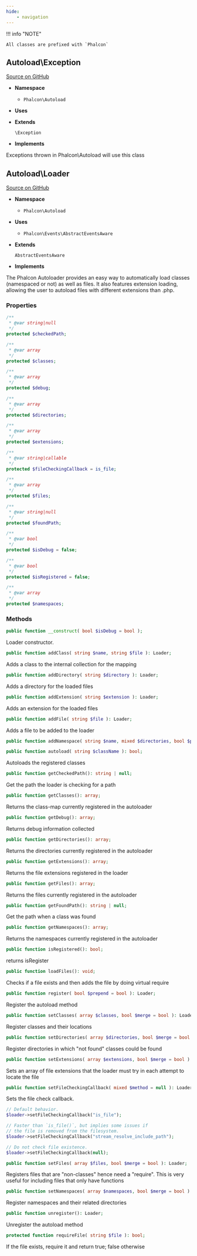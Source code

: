 ```yaml
---
hide:
    - navigation
---
```


!!! info "NOTE"

    All classes are prefixed with `Phalcon`



## Autoload\Exception 

[Source on GitHub](https://github.com/phalcon/cphalcon/blob/5.0.x/phalcon/Autoload/Exception.zep)


-   __Namespace__

    - `Phalcon\Autoload`

-   __Uses__
    

-   __Extends__
    
    `\Exception`

-   __Implements__
    

Exceptions thrown in Phalcon\Autoload will use this class



## Autoload\Loader 

[Source on GitHub](https://github.com/phalcon/cphalcon/blob/5.0.x/phalcon/Autoload/Loader.zep)


-   __Namespace__

    - `Phalcon\Autoload`

-   __Uses__
    
    - `Phalcon\Events\AbstractEventsAware`

-   __Extends__
    
    `AbstractEventsAware`

-   __Implements__
    

The Phalcon Autoloader provides an easy way to automatically load classes
(namespaced or not) as well as files. It also features extension loading,
allowing the user to autoload files with different extensions than .php.


### Properties
```php
/**
 * @var string|null
 */
protected $checkedPath;

/**
 * @var array
 */
protected $classes;

/**
 * @var array
 */
protected $debug;

/**
 * @var array
 */
protected $directories;

/**
 * @var array
 */
protected $extensions;

/**
 * @var string|callable
 */
protected $fileCheckingCallback = is_file;

/**
 * @var array
 */
protected $files;

/**
 * @var string|null
 */
protected $foundPath;

/**
 * @var bool
 */
protected $isDebug = false;

/**
 * @var bool
 */
protected $isRegistered = false;

/**
 * @var array
 */
protected $namespaces;

```

### Methods

```php
public function __construct( bool $isDebug = bool );
```
Loader constructor.


```php
public function addClass( string $name, string $file ): Loader;
```
Adds a class to the internal collection for the mapping


```php
public function addDirectory( string $directory ): Loader;
```
Adds a directory for the loaded files


```php
public function addExtension( string $extension ): Loader;
```
Adds an extension for the loaded files


```php
public function addFile( string $file ): Loader;
```
Adds a file to be added to the loader


```php
public function addNamespace( string $name, mixed $directories, bool $prepend = bool ): Loader;
```



```php
public function autoload( string $className ): bool;
```
Autoloads the registered classes


```php
public function getCheckedPath(): string | null;
```
Get the path the loader is checking for a path


```php
public function getClasses(): array;
```
Returns the class-map currently registered in the autoloader


```php
public function getDebug(): array;
```
Returns debug information collected


```php
public function getDirectories(): array;
```
Returns the directories currently registered in the autoloader


```php
public function getExtensions(): array;
```
Returns the file extensions registered in the loader


```php
public function getFiles(): array;
```
Returns the files currently registered in the autoloader


```php
public function getFoundPath(): string | null;
```
Get the path when a class was found


```php
public function getNamespaces(): array;
```
Returns the namespaces currently registered in the autoloader


```php
public function isRegistered(): bool;
```
returns isRegister


```php
public function loadFiles(): void;
```
Checks if a file exists and then adds the file by doing virtual require


```php
public function register( bool $prepend = bool ): Loader;
```
Register the autoload method


```php
public function setClasses( array $classes, bool $merge = bool ): Loader;
```
Register classes and their locations


```php
public function setDirectories( array $directories, bool $merge = bool ): Loader;
```
Register directories in which "not found" classes could be found


```php
public function setExtensions( array $extensions, bool $merge = bool ): Loader;
```
Sets an array of file extensions that the loader must try in each attempt
to locate the file


```php
public function setFileCheckingCallback( mixed $method = null ): Loader;
```
Sets the file check callback.

```php
// Default behavior.
$loader->setFileCheckingCallback("is_file");

// Faster than `is_file()`, but implies some issues if
// the file is removed from the filesystem.
$loader->setFileCheckingCallback("stream_resolve_include_path");

// Do not check file existence.
$loader->setFileCheckingCallback(null);
```


```php
public function setFiles( array $files, bool $merge = bool ): Loader;
```
Registers files that are "non-classes" hence need a "require". This is
very useful for including files that only have functions


```php
public function setNamespaces( array $namespaces, bool $merge = bool ): Loader;
```
Register namespaces and their related directories


```php
public function unregister(): Loader;
```
Unregister the autoload method


```php
protected function requireFile( string $file ): bool;
```
If the file exists, require it and return true; false otherwise


